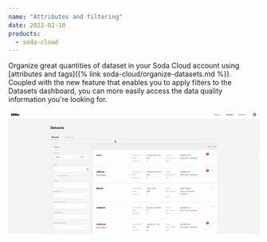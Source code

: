 ```yaml
---
name: "Attributes and filtering"
date: 2022-02-10
products:
  - soda-cloud
---
```


Organize great quantities of dataset in your Soda Cloud account using [attributes and tags]({% link soda-cloud/organize-datasets.md %}). Coupled with the new feature that enables you to apply filters to the Datasets dashboard, you can more easily access the data quality information you're looking for.

![% Create your own Dataset and Monitor results views on Soda Cloud](/assets/images/soda-cloud-filtering.gif)